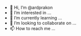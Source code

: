 - 👋 Hi, I’m @ardprakon
- 👀 I’m interested in ...
- 🌱 I’m currently learning ...
- 💞️ I’m looking to collaborate on ...
- 📫 How to reach me ...

<!---
ardprakon/ardprakon is a ✨ special ✨ repository because its `README.md` (this file) appears on your GitHub profile.
You can click the Preview link to take a look at your changes.
--->
